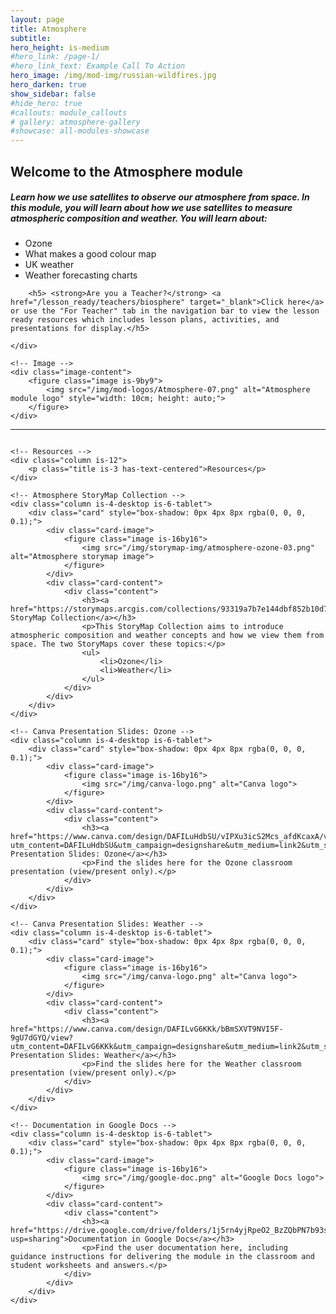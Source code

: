 ```yaml
---
layout: page
title: Atmosphere
subtitle: 
hero_height: is-medium
#hero_link: /page-1/
#hero_link_text: Example Call To Action
hero_image: /img/mod-img/russian-wildfires.jpg
hero_darken: true
show_sidebar: false
#hide_hero: true
#callouts: module_callouts
# gallery: atmosphere-gallery
#showcase: all-modules-showcase
---
```


<!-- ## Welcome to the Atmosphere Module
Learn how we use satellites to observe our atmosphere from space. In this module, you will learn about how we use satellites to measure atmospheric composition and weather.
* Ozone
* What makes a good colour map
* UK weather
* Weather forecasting charts

**Teacher?** Use the "For Teacher" tab in the navigation bar to view the lesson ready resources which includes lesson plans, activities, and presentations for display.  -->

<div class="image-text-container">
    <!-- Text beside the image -->
    <div class="text-content">
<h2>Welcome to the Atmosphere module</h2>
        <h5>Learn how we use satellites to observe our atmosphere from space. In this module, you will learn about how we use satellites to measure atmospheric composition and weather. You will learn about:</h5>
        <ul>
            <li>Ozone</li>
            <li>What makes a good colour map</li>
            <li>UK weather</li>
            <li>Weather forecasting charts</li>
        </ul>

        <h5> <strong>Are you a Teacher?</strong> <a href="/lesson_ready/teachers/biosphere" target="_blank">Click here</a> or use the "For Teacher" tab in the navigation bar to view the lesson ready resources which includes lesson plans, activities, and presentations for display.</h5> 

    </div>

    <!-- Image -->
    <div class="image-content">
        <figure class="image is-9by9">
            <img src="/img/mod-logos/Atmosphere-07.png" alt="Atmosphere module logo" style="width: 10cm; height: auto;">
        </figure>
    </div>
</div>

---

<div class="columns is-multiline">

    <!-- Resources -->
    <div class="column is-12">
        <p class="title is-3 has-text-centered">Resources</p>
    </div>
    
    <!-- Atmosphere StoryMap Collection -->
    <div class="column is-4-desktop is-6-tablet">
        <div class="card" style="box-shadow: 0px 4px 8px rgba(0, 0, 0, 0.1);">
            <div class="card-image">
                <figure class="image is-16by16">
                    <img src="/img/storymap-img/atmosphere-ozone-03.png" alt="Atmosphere storymap image">
                </figure>
            </div>
            <div class="card-content">
                <div class="content">
                    <h3><a href="https://storymaps.arcgis.com/collections/93319a7b7e144dbf852b10d74c44631d">Atmosphere StoryMap Collection</a></h3>
                    <p>This StoryMap Collection aims to introduce atmospheric composition and weather concepts and how we view them from space. The two StoryMaps cover these topics:</p>
                    <ul>
                        <li>Ozone</li>
                        <li>Weather</li>
                    </ul>
                </div>
            </div>
        </div>
    </div>

    <!-- Canva Presentation Slides: Ozone -->
    <div class="column is-4-desktop is-6-tablet">
        <div class="card" style="box-shadow: 0px 4px 8px rgba(0, 0, 0, 0.1);">
            <div class="card-image">
                <figure class="image is-16by16">
                    <img src="/img/canva-logo.png" alt="Canva logo">
                </figure>
            </div>
            <div class="card-content">
                <div class="content">
                    <h3><a href="https://www.canva.com/design/DAFILuHdbSU/vIPXu3icS2Mcs_afdKcaxA/view?utm_content=DAFILuHdbSU&utm_campaign=designshare&utm_medium=link2&utm_source=sharebutton">Canva Presentation Slides: Ozone</a></h3>
                    <p>Find the slides here for the Ozone classroom presentation (view/present only).</p>
                </div>
            </div>
        </div>
    </div>

    <!-- Canva Presentation Slides: Weather -->
    <div class="column is-4-desktop is-6-tablet">
        <div class="card" style="box-shadow: 0px 4px 8px rgba(0, 0, 0, 0.1);">
            <div class="card-image">
                <figure class="image is-16by16">
                    <img src="/img/canva-logo.png" alt="Canva logo">
                </figure>
            </div>
            <div class="card-content">
                <div class="content">
                    <h3><a href="https://www.canva.com/design/DAFILvG6KKk/bBmSXVT9NVI5F-9gU7dGYQ/view?utm_content=DAFILvG6KKk&utm_campaign=designshare&utm_medium=link2&utm_source=sharebutton">Canva Presentation Slides: Weather</a></h3>
                    <p>Find the slides here for the Weather classroom presentation (view/present only).</p>
                </div>
            </div>
        </div>
    </div>

    <!-- Documentation in Google Docs -->
    <div class="column is-4-desktop is-6-tablet">
        <div class="card" style="box-shadow: 0px 4px 8px rgba(0, 0, 0, 0.1);">
            <div class="card-image">
                <figure class="image is-16by16">
                    <img src="/img/google-doc.png" alt="Google Docs logo">
                </figure>
            </div>
            <div class="card-content">
                <div class="content">
                    <h3><a href="https://drive.google.com/drive/folders/1j5rn4yjRpeO2_BzZQbPN7b93semP1eJ4?usp=sharing">Documentation in Google Docs</a></h3>
                    <p>Find the user documentation here, including guidance instructions for delivering the module in the classroom and student worksheets and answers.</p>
                </div>
            </div>
        </div>
    </div>
</div>
